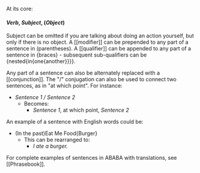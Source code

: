 At its core:
#### *Verb*, *Subject*, (*Object*)

Subject can be omitted if you are talking about doing an action yourself, but only if there is no object. A [[modifier]] can be prepended to any part of a sentence in (parentheses). A [[qualifier]] can be appended to any part of a sentence in {braces} - subsequent sub-qualifiers can be {nested{in{one{another}}}}.

Any part of a sentence can also be alternately replaced with a [[conjunction]]. The "/" conjugation can also be used to connect two sentences, as in "at which point". For instance:

- *Sentence 1 / Sentence 2*
	- Becomes:
		- *Sentence 1*, at which point, *Sentence 2*

An example of a sentence with English words could be:
- (In the past)Eat Me Food{Burger}
	- This can be rearranged to:
		- *I ate a burger.*

For complete examples of sentences in ABABA with translations, see [[Phrasebook]].
